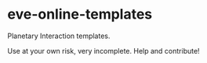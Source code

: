 # eve-online-templates
 Planetary Interaction templates.

Use at your own risk, very incomplete. Help and contribute!

